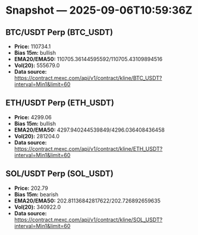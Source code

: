 # Snapshot — 2025-09-06T10:59:36Z

## BTC/USDT Perp (BTC_USDT)
- **Price:** 110734.1
- **Bias 15m:** bullish
- **EMA20/EMA50:** 110705.36144595592/110705.43109894516
- **Vol(20):** 555679.0
- **Data source:** https://contract.mexc.com/api/v1/contract/kline/BTC_USDT?interval=Min1&limit=60

## ETH/USDT Perp (ETH_USDT)
- **Price:** 4299.06
- **Bias 15m:** bullish
- **EMA20/EMA50:** 4297.940244539849/4296.036408436458
- **Vol(20):** 281204.0
- **Data source:** https://contract.mexc.com/api/v1/contract/kline/ETH_USDT?interval=Min1&limit=60

## SOL/USDT Perp (SOL_USDT)
- **Price:** 202.79
- **Bias 15m:** bearish
- **EMA20/EMA50:** 202.81136842817622/202.726892659635
- **Vol(20):** 340922.0
- **Data source:** https://contract.mexc.com/api/v1/contract/kline/SOL_USDT?interval=Min1&limit=60
